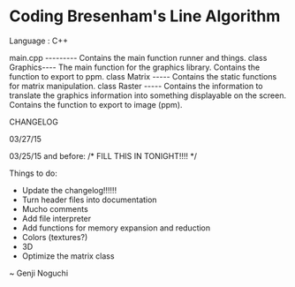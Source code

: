 Coding Bresenham's Line Algorithm
=================================

Language : C++


main.cpp --------- Contains the main function runner and things.
class Graphics---- The main function for the graphics library. Contains the function to export to ppm.
class Matrix ----- Contains the static functions for matrix manipulation.
class Raster ----- Contains the information to translate the graphics information into something displayable on the screen. Contains the function to export to image (ppm).



CHANGELOG

03/27/15


03/25/15 and before: 
/* FILL THIS IN TONIGHT!!!! */


Things to do:
* Update the changelog!!!!!!
* Turn header files into documentation
* Mucho comments
* Add file interpreter
* Add functions for memory expansion and reduction
* Colors (textures?)
* 3D
* Optimize the matrix class






~ Genji Noguchi

